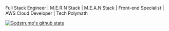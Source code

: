 Full Stack Engineer | M.E.R.N Stack | M.E.A.N Stack | Front-end Specialist | AWS Cloud Developer | Tech Polymath

[![Godstrump's github stats](https://github-readme-stats.vercel.app/api?username=Godstrump)](https://github.com/Godstrump/github-readme-stats)
